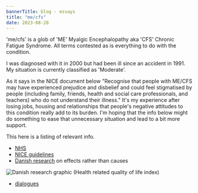 ```yaml
---
bannerTitle: blog - essays
title: "me/cfs"
date: 2023-08-28
---
```


'me/cfs' is a glob of 'ME' Myalgic Encephalopathy aka 'CFS' Chronic Fatigue
Syndrome. All terms contested as is everything to do with the condition.  

I was diagnosed with it in 2000 but had been ill since an accident in 1991. My
situation is currently classified as 'Moderate'.  

As it says in the NICE document below "Recognise that people with ME/CFS may
have experienced prejudice and disbelief and could feel stigmatised by people
(including family, friends, health and social care professionals, and teachers)
who do not understand their illness." It's my experience after losing jobs,
housing and relationships that people's negative attitudes to this condition
really add to its burden. I'm hoping that the info below might do something to
ease that unnecessary situation and lead to a bit more support. 

This here is a listing of relevant info.  

* [NHS](https://www.nhs.uk/conditions/chronic-fatigue-syndrome-cfs/)
* [NICE guidelines](https://www.nice.org.uk/guidance/ng206)
* [Danish research](https://pubmed.ncbi.nlm.nih.gov/26147503/) on effects rather than causes

![Danish research graphic](https://www.ncbi.nlm.nih.gov/pmc/articles/instance/4492975/bin/pone.0132421.g003.jpg)
(Health related quality of life index)

* [dialogues](https://www.dialogues-mecfs.co.uk/videos/)
